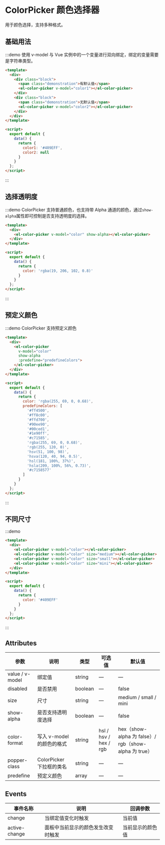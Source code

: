 # ColorPicker 颜色选择器

用于颜色选择，支持多种格式。

## 基础用法

:::demo 使用 v-model 与 Vue 实例中的一个变量进行双向绑定，绑定的变量需要是字符串类型。
```html
<template>
  <div>
    <div class="block">
      <span class="demonstration">有默认值</span>
      <el-color-picker v-model="color1"></el-color-picker>
    </div>
    <div class="block">
      <span class="demonstration">无默认值</span>
      <el-color-picker v-model="color2"></el-color-picker>
    </div>
  </div>
</template>

<script>
  export default {
    data() {
      return {
        color1: '#409EFF',
        color2: null
      }
    }
  };
</script>
```
:::

## 选择透明度

:::demo ColorPicker 支持普通颜色，也支持带 Alpha 通道的颜色，通过`show-alpha`属性即可控制是否支持透明度的选择。
```html
<template>
  <div>
    <el-color-picker v-model="color" show-alpha></el-color-picker>
  </div>
</template>

<script>
  export default {
    data() {
      return {
        color: 'rgba(19, 206, 102, 0.8)'
      }
    }
  };
</script>
```
:::

## 预定义颜色

:::demo ColorPicker 支持预定义颜色
```html
<template>
  <div>
    <el-color-picker
      v-model="color"
      show-alpha
      :predefine="predefineColors">
    </el-color-picker>
  </div>
</template>

<script>
  export default {
    data() {
      return {
        color: 'rgba(255, 69, 0, 0.68)',
        predefineColors: [
          '#ff4500',
          '#ff8c00',
          '#ffd700',
          '#90ee90',
          '#00ced1',
          '#1e90ff',
          '#c71585',
          'rgba(255, 69, 0, 0.68)',
          'rgb(255, 120, 0)',
          'hsv(51, 100, 98)',
          'hsva(120, 40, 94, 0.5)',
          'hsl(181, 100%, 37%)',
          'hsla(209, 100%, 56%, 0.73)',
          '#c7158577'
        ]
      }
    }
  };
</script>
```
:::

## 不同尺寸

:::demo
```html
<template>
  <div>
    <el-color-picker v-model="color"></el-color-picker>
    <el-color-picker v-model="color" size="medium"></el-color-picker>
    <el-color-picker v-model="color" size="small"></el-color-picker>
    <el-color-picker v-model="color" size="mini"></el-color-picker>
  </div>
</template>

<script>
  export default {
    data() {
      return {
        color: '#409EFF'
      }
    }
  };
</script>
```
:::

## Attributes
| 参数      | 说明    | 类型      | 可选值       | 默认值   |
|---------- |-------- |---------- |-------------  |-------- |
| value / v-model | 绑定值 | string | — | — |
| disabled | 是否禁用 | boolean | — | false |
| size | 尺寸 | string | — | medium / small / mini |
| show-alpha | 是否支持透明度选择 | boolean | — | false |
| color-format | 写入 v-model 的颜色的格式 | string | hsl / hsv / hex / rgb | hex（show-alpha 为 false）/ rgb（show-alpha 为 true） |
| popper-class | ColorPicker 下拉框的类名 | string | — | — |
| predefine | 预定义颜色 | array | — | — |

## Events
| 事件名称      | 说明    | 回调参数      |
|---------- |-------- |---------- |
| change | 当绑定值变化时触发 | 当前值 |
| active-change | 面板中当前显示的颜色发生改变时触发 | 当前显示的颜色值 |
